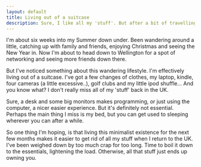 ```yaml
---
layout: default
title: Living out of a suitcase
description: Sure, I like all my 'stuff'. But after a bit of travelling, I find I'm just as happy with very little. So why not get rid of all the extra crap?
---
```

I'm about six weeks into my Summer down under. Been wandering around a little, catching up with family and friends, enjoying Christmas and seeing the New Year in. Now I'm about to head down to Wellington for a spot of networking and seeing more friends down there.

But I've noticed something about this wandering lifestyle. I'm effectively living out of a suitcase. I've got a few changes of clothes, my laptop, kindle, four cameras (a little excessive..), golf clubs and my little ipod shuffle... And you know what? I don't really miss all of my 'stuff' back in the UK.

Sure, a desk and some big monitors makes programming, or just using the computer, a nicer easier experience. But it's definitely not essential. Perhaps the main thing I miss is my bed, but you can get used to sleeping wherever you can after a while.

So one thing I'm hoping, is that living this minimalist existence for the next few months makes it easier to get rid of all my stuff when I return to the UK. I've been weighed down by too much crap for too long. Time to boil it down to the essentials, lightening the load. Otherwise, all that stuff just ends up owning you.